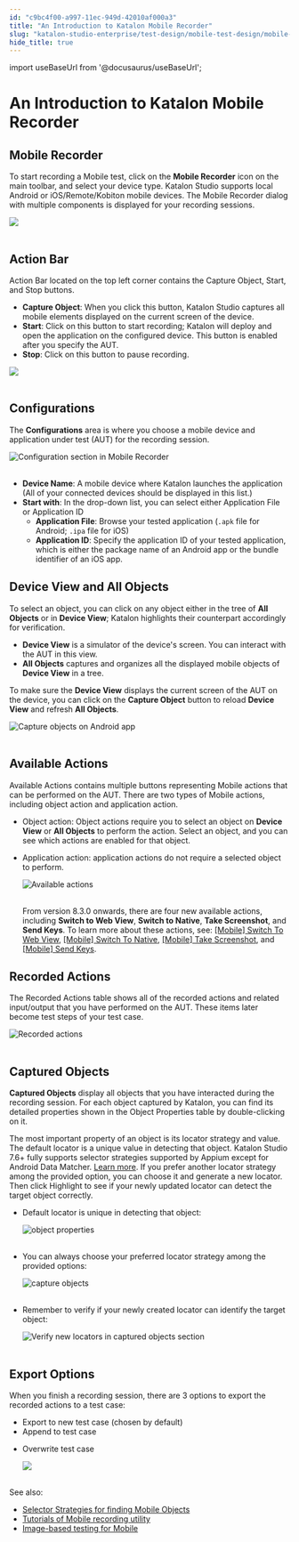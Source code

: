 ```yaml
---
id: "c9bc4f00-a997-11ec-949d-42010af000a3"
title: "An Introduction to Katalon Mobile Recorder"
slug: "katalon-studio-enterprise/test-design/mobile-test-design/mobile-record-and-spy-utilities/an-introduction-to-katalon-mobile-recorder"
hide_title: true
---
```

import useBaseUrl from '@docusaurus/useBaseUrl';

    

# <a id="id_katalon_mobile_recorder_introduction" class="anchor_top_offset"/><a id="ariaid-title1" class="anchor_top_offset"/>An Introduction to Katalon Mobile Recorder

    
    
  
    

## <a id="id_1" class="anchor_top_offset"/>Mobile Recorder

    
      
<p xmlns="http://www.w3.org/1999/xhtml" className="p">To start recording a Mobile test, click on the <strong className="ph b">Mobile     Recorder</strong> icon on the main toolbar, and select your device   type. Katalon Studio supports local Android or iOS/Remote/Kobiton   mobile devices. The Mobile Recorder dialog with multiple components   is displayed for your recording sessions.</p> 
      
<p xmlns="http://www.w3.org/1999/xhtml" className="p">   <img className="image" src={useBaseUrl("https://github.com/katalon-studio/docs-images/raw/master/katalon-studio/docs/record-mobile-utility/recorder-icon.png")} width={174} /><br /><br /> </p> 
    
  

## <a id="id_2" class="anchor_top_offset"/>Action Bar

<p xmlns="http://www.w3.org/1999/xhtml" className="p"> <span className="ph uicontrol">Action Bar</span> located on the top left corner contains the <span className="ph uicontrol">Capture Object</span>, <span className="ph uicontrol">Start</span>, and <span className="ph uicontrol">Stop</span> buttons.</p> 
<ul xmlns="http://www.w3.org/1999/xhtml" className="ul"><li className="li"> <strong className="ph b">Capture Object</strong>: When you click this button, Katalon Studio captures all mobile elements displayed on the current screen of the device.</li><li className="li"> <strong className="ph b">Start</strong>: Click on this button to start recording; Katalon will deploy and open the application on the configured device. This button is enabled after you specify the AUT.</li><li className="li"> <strong className="ph b">Stop</strong>: Click on this button to pause recording.</li></ul> 
<p xmlns="http://www.w3.org/1999/xhtml" className="p"> <img className="image" src={useBaseUrl("https://github.com/katalon-studio/docs-images/raw/master/katalon-studio/docs/record-mobile-utility/action-bar.png")} width={260} /><br /><br /> </p> 

## <a id="id_3" class="anchor_top_offset"/>Configurations

<p xmlns="http://www.w3.org/1999/xhtml" className="p">The <strong className="ph b">Configurations</strong> area is where you choose a   mobile device and application under test (AUT) for the recording   session.</p> 
<p xmlns="http://www.w3.org/1999/xhtml" className="p"><img className="image" src={useBaseUrl("https://github.com/katalon-studio/docs-images/raw/master/katalon-studio/docs/record-mobile-utility/configurations.png")} width={369} alt="Configuration section in Mobile Recorder" /><br /><br /></p> 
<ul xmlns="http://www.w3.org/1999/xhtml" className="ul"><li className="li">     <strong className="ph b">Device Name</strong>: A mobile device where Katalon     launches the application (All of your connected devices should be     displayed in this list.)</li><li className="li">     <strong className="ph b">Start with</strong>: In the drop-down list, you can     select either Application File or Application ID      <ul className="ul"><li className="li">         <strong className="ph b">Application File</strong>: Browse your tested         application (<code className="ph codeph">.apk</code> file for Android; <code className="ph codeph">.ipa</code>         file for iOS)</li><li className="li">         <strong className="ph b">Application ID</strong>: Specify the application ID of your tested application, which is either the package name of an Android app or the bundle identifier of an iOS app.</li></ul>   </li></ul> 

## <a id="id_4" class="anchor_top_offset"/>Device View and All Objects

<p xmlns="http://www.w3.org/1999/xhtml" className="p">To select an object, you can click on any object either in the   tree of <strong className="ph b">All Objects</strong> or in <strong className="ph b">Device     View</strong>; Katalon highlights their counterpart accordingly for   verification.</p> 
<ul xmlns="http://www.w3.org/1999/xhtml" className="ul"><li className="li">     <strong className="ph b">Device View</strong> is a simulator of the device's     screen. You can interact with the AUT in this view.</li><li className="li">     <strong className="ph b">All Objects</strong> captures and organizes all the     displayed mobile objects of <strong className="ph b">Device View</strong> in a     tree.</li></ul> 
<p xmlns="http://www.w3.org/1999/xhtml" className="p">To make sure the <strong className="ph b">Device View</strong> displays the   current screen of the AUT on the device, you can click on the   <strong className="ph b">Capture Object</strong> button to reload <strong className="ph b">Device     View</strong> and refresh <strong className="ph b">All Objects</strong>.</p> 
<p xmlns="http://www.w3.org/1999/xhtml" className="p">   <img className="image" src={useBaseUrl("https://github.com/katalon-studio/docs-images/raw/master/katalon-studio/docs/record-mobile-utility/830-highlights.png")} alt="Capture objects on Android app" /><br /><br /> </p> 

## <a id="id_5" class="anchor_top_offset"/>Available Actions

<p xmlns="http://www.w3.org/1999/xhtml" className="p"><span className="ph uicontrol">Available Actions</span> contains multiple buttons representing Mobile actions that can be performed on the AUT. There are two types of Mobile actions, including object action and application action.</p> 
<ul xmlns="http://www.w3.org/1999/xhtml" className="ul"><li className="li">Object action: Object actions require you to select an object on <strong className="ph b">Device View</strong> or <strong className="ph b">All Objects</strong> to perform the action. Select an object, and you can see which actions are enabled for that object.</li><li className="li">     <p className="p">Application action: application actions do not require a selected object to perform.</p>     <p className="p"> <img className="image" src={useBaseUrl("https://github.com/katalon-studio/docs-images/raw/master/katalon-studio/docs/record-mobile-utility/830-available-actions.png")} width={400} alt="Available actions" /><br /><br />     </p><p className="p">From version 8.3.0 onwards, there are four new available       actions, including <strong className="ph b">Switch to Web View</strong>,       <strong className="ph b">Switch to Native</strong>, <strong className="ph b">Take         Screenshot</strong>, and <strong className="ph b">Send Keys</strong>. To learn more       about these actions, see: <a className="xref j-external-link" href="https://docs.katalon.com/katalon-studio/docs/mobile-switch-to-web-view.html" target="_blank">[Mobile]         Switch To Web View</a>, <a className="xref j-external-link" href="https://docs.katalon.com/katalon-studio/docs/mobile-switch-to-native.html" target="_blank">[Mobile]         Switch To Native</a>, <a className="xref j-external-link" href="https://docs.katalon.com/katalon-studio/docs/mobile-take-screenshot.html" target="_blank">[Mobile]         Take Screenshot</a>, and <a className="xref j-external-link" href="https://docs.katalon.com/katalon-studio/docs/mobile-send-keys.html" target="_blank">[Mobile]         Send Keys</a>.</p>   </li></ul> 

## <a id="id_6" class="anchor_top_offset"/>Recorded Actions

<p xmlns="http://www.w3.org/1999/xhtml" className="p">The Recorded Actions table shows all of the recorded actions and   related input/output that you have performed on the AUT. These   items later become test steps of your test case.</p> 
<p xmlns="http://www.w3.org/1999/xhtml" className="p">   <img className="image" src={useBaseUrl("https://github.com/katalon-studio/docs-images/raw/master/katalon-studio/docs/record-mobile-utility/recorded-actions.png")} width={361} alt="Recorded actions" /><br /><br /> </p> 

## <a id="id_7" class="anchor_top_offset"/>Captured Objects

<p xmlns="http://www.w3.org/1999/xhtml" className="p"><strong className="ph b">Captured Objects</strong> display all objects that you have interacted during the recording session. For each object captured by Katalon, you can find its detailed properties shown in the <span className="ph uicontrol">Object Properties</span> table by double-clicking on it.</p> 
<p xmlns="http://www.w3.org/1999/xhtml" className="p">The most important property of an object is its locator strategy and value. The default locator is a unique value in detecting that object. Katalon Studio 7.6+ fully supports selector strategies supported by Appium except for Android Data Matcher. <a className="xref j-external-link" href="https://docs.katalon.com/katalon-studio/docs/locators_object_identification.html" target="_blank">Learn more</a>. If you prefer another locator strategy among the provided option, you can choose it and generate a new locator. Then click <span className="ph uicontrol">Highlight</span> to see if your newly updated locator can detect the target object correctly.</p> 
<ul xmlns="http://www.w3.org/1999/xhtml" className="ul"><li className="li">     <p className="p">Default locator is unique in detecting that object:</p>     <p className="p"> <img className="image" src={useBaseUrl("https://github.com/katalon-studio/docs-images/raw/master/katalon-studio/docs/record-mobile-utility/default-unique-locator.png")} width={355} alt="object properties" /><br /><br />     </p>   </li><li className="li">     <p className="p">You can always choose your preferred locator strategy among the provided options:</p>     <p className="p"> <img className="image" src={useBaseUrl("https://github.com/katalon-studio/docs-images/raw/master/katalon-studio/docs/record-mobile-utility/select-selection-method.png")} width={361} alt="capture objects" /><br /><br />     </p>   </li><li className="li">     <p className="p">Remember to verify if your newly created locator can identify the target object:</p>     <p className="p"> <img className="image" src={useBaseUrl("https://github.com/katalon-studio/docs-images/raw/master/katalon-studio/docs/record-mobile-utility/selector-highlight.png")} alt="Verify new locators in captured objects section" /><br /><br />     </p>   </li></ul> 
    

## <a id="id_8" class="anchor_top_offset"/>Export Options

    
      
<p xmlns="http://www.w3.org/1999/xhtml" className="p">When you finish a recording session, there are 3 options to   export the recorded actions to a test case:</p> 
      
<ul xmlns="http://www.w3.org/1999/xhtml" className="ul">   <li className="li">Export to new test case (chosen by default)</li>   <li className="li">Append to test case</li>   <li className="li">     <p className="p">Overwrite test case</p>     <p className="p">       <img className="image" src={useBaseUrl("https://github.com/katalon-studio/docs-images/raw/master/katalon-studio/docs/mobile-recorder-76/export-options.png")} width={498} /><br /><br />     </p>   </li> </ul> 
      
<p xmlns="http://www.w3.org/1999/xhtml" className="p">See also:</p> 
      
<ul xmlns="http://www.w3.org/1999/xhtml" className="ul">   <li className="li">     <a className="xref j-external-link" href="https://docs.katalon.com/katalon-studio/docs/locators_object_identification.html" target="_blank">Selector       Strategies for finding Mobile Objects</a>   </li>   <li className="li">     <a className="xref j-external-link" href="https://docs.katalon.com/katalon-studio/docs/mobile-recorder-tutorials.html" target="_blank">Tutorials       of Mobile recording utility</a>   </li>   <li className="li">     <a className="xref j-external-link" href="https://docs.katalon.com/katalon-studio/docs/mobile-image-based-testing.html" target="_blank">Image-based       testing for Mobile</a>   </li> </ul> 
    
  
